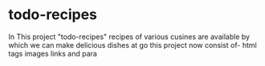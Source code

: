 # todo-recipes
In This project "todo-recipes" recipes of various cusines are available by which we can make delicious dishes at go
this project now consist of-
html tags 
images 
links 
and para 
